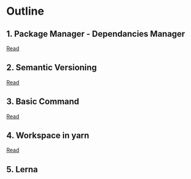 # Outline

## 1. Package Manager - Dependancies Manager 
[Read](https://outline.hidat.site/s/8332d0f6-34d5-4dd8-bf44-fe4da879485f)

## 2. Semantic Versioning 
[Read](https://outline.hidat.site/s/26977a89-e42e-4e21-9962-fa8413f8ddac)

## 3. Basic Command 
[Read](https://outline.hidat.site/s/ba289543-714d-459e-be70-56556a1cf77f)

## 4. Workspace in yarn 
[Read](https://classic.yarnpkg.com/blog/2017/08/02/introducing-workspaces)

## 5. Lerna 